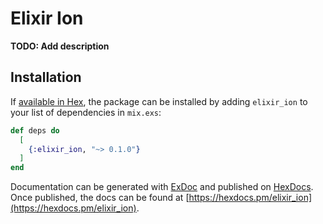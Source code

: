 # Elixir Ion

**TODO: Add description**

## Installation

If [available in Hex](https://hex.pm/docs/publish), the package can be installed
by adding `elixir_ion` to your list of dependencies in `mix.exs`:

```elixir
def deps do
  [
    {:elixir_ion, "~> 0.1.0"}
  ]
end
```

Documentation can be generated with [ExDoc](https://github.com/elixir-lang/ex_doc)
and published on [HexDocs](https://hexdocs.pm). Once published, the docs can
be found at [https://hexdocs.pm/elixir_ion](https://hexdocs.pm/elixir_ion).


